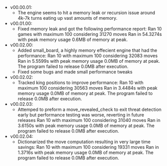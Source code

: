 - v00.00.01:
    - The engine seems to hit a memory leak or recursion issue around 4k-7k turns eating up vast amounts of memory.
- v00.01.00:
    - Fixed memory leak and got the following performance report:
        Ran 10 games with maximum 100 considering 31270 moves
        Ran in 54.3274s with peak memory usage 0.6MB of memory at peak.
- v00.02.00:
    - Added small_board, a highly memory effecient engine that had the performance:
        Ran 10 with maximum 100 considering 32083 moves
        Ran in 5.5599s with peak memory usage 0.0MB of memory at peak.
        The program failed to release 0.0MB after execution.
    - Fixed some bugs and made small performance tweaks
- v00.02.02:
    - Tracked king positions to improve performance:
        Ran 10 with maximum 100 considering 30563 moves
        Ran in 3.4484s with peak memory usage 0.0MB of memory at peak.
        The program failed to release 0.0MB after execution.
- v00.02.03:
    - Attemped to preform a move_revealed_check to exit threat detection early but performance testing was worse, reverting in future releases
        Ran 10 with maximum 100 considering 31040 moves
        Ran in 3.6150s with peak memory usage 0.0MB of memory at peak.
        The program failed to release 0.0MB after execution.
- v00.02.04:
    - Dictionarized the move computation resulting in very large time savings:
        Ran 10 with maximum 100 considering 19331 moves
        Ran in 1.3716s with peak memory usage 0.0MB of memory at peak.
        The program failed to release 0.0MB after execution.
